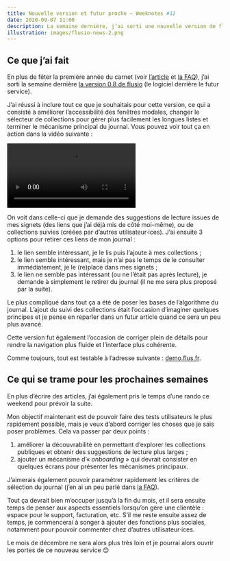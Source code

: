 ```yaml
---
title: Nouvelle version et futur proche – Weeknotes #12
date: 2020-09-07 11:00
description: La semaine dernière, j’ai sorti une nouvelle version de flusio avec beaucoup de nouveautés et améliorations.
illustration: images/flusio-news-2.png
---
```


## Ce que j’ai fait

En plus de fêter la première année du carnet (voir [l’article](comment-je-nai-pas-encore-fait-fortune-en-1-an.html)
et [la FAQ](la-faq-du-un-an.html)), j’ai sorti la semaine dernière [la version
0.8 de flusio](https://github.com/flusio/flusio/releases/tag/v0.8) (le logiciel derrière le
futur service).

J’ai réussi à inclure tout ce que je souhaitais pour cette version, ce qui a
consisté à améliorer l’accessibilité des fenêtres modales, changer le sélecteur
de collections pour gérer plus facilement les longues listes et terminer le
mécanisme principal du journal. Vous pouvez voir tout ça en action dans la
vidéo suivante :

<video controls class="illustration illustration--bordered">
    <source src="videos/flusio-workflow-2.webm" type="video/webm">
    <source src="videos/flusio-workflow-2.mp4" type="video/mp4">
</video>

On voit dans celle-ci que je demande des suggestions de lecture issues de mes
signets (des liens que j’ai déjà mis de côté moi-même), ou de collections
suivies (créées par d’autres utilisateur‧ices). J’ai ensuite 3 options pour
retirer ces liens de mon journal :

1. le lien semble intéressant, je le lis puis l’ajoute à mes collections ;
2. le lien semble intéressant, mais je n’ai pas le temps de le consulter
   immédiatement, je le (re)place dans mes signets ;
3. le lien ne semble pas intéressant (ou ne l’était pas après lecture), je
   demande à simplement le retirer du journal (il ne me sera plus proposé
   par la suite).

Le plus compliqué dans tout ça a été de poser les bases de l’algorithme du
journal. L’ajout du suivi des collections était l’occasion d’imaginer quelques
principes et je pense en reparler dans un futur article quand ce sera un peu
plus avancé.

Cette version fut également l’occasion de corriger plein de détails pour rendre
la navigation plus fluide et l’interface plus cohérente.

Comme toujours, tout est testable à l’adresse suivante : [demo.flus.fr](https://demo.flus.fr/).

## Ce qui se trame pour les prochaines semaines

En plus d’écrire des articles, j’ai également pris le temps d’une rando ce
weekend pour prévoir la suite.

Mon objectif maintenant est de pouvoir faire des tests utilisateurs le plus
rapidement possible, mais je veux d’abord corriger les choses que je sais poser
problèmes. Cela va passer par deux points :

1. améliorer la découvrabilité en permettant d’explorer les collections
   publiques et obtenir des suggestions de lecture plus larges ;
2. ajouter un mécanisme d’« <em lang="en">onboarding</em> » qui devrait
   consister en quelques écrans pour présenter les mécanismes principaux.

J’aimerais également pouvoir paramétrer rapidement les critères de sélection
du journal (j’en ai un peu parlé dans [la FAQ](la-faq-du-un-an.html)).

Tout ça devrait bien m’occuper jusqu’à la fin du mois, et il sera ensuite temps
de penser aux aspects essentiels lorsqu’on gère une clientèle : espace pour le
support, facturation, etc. S’il me reste ensuite assez de temps, je commencerai
à songer à ajouter des fonctions plus sociales, notamment pour pouvoir
commenter chez d’autres utilisateur‧ices.

Le mois de décembre ne sera alors plus très loin et je pourrai alors ouvrir les
portes de ce nouveau service 😊

